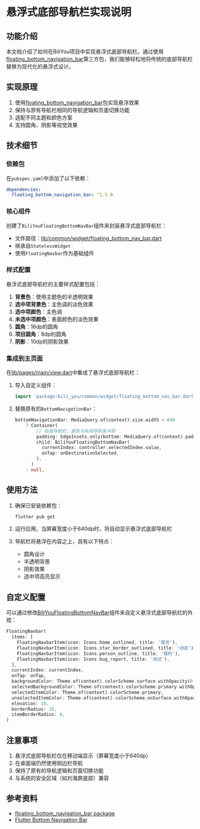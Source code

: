 # 悬浮式底部导航栏实现说明

## 功能介绍

本文档介绍了如何在BiliYou项目中实现悬浮式底部导航栏。通过使用[floating_bottom_navigation_bar](https://pub.dev/packages/floating_bottom_navigation_bar)第三方包，我们能够轻松地将传统的底部导航栏替换为现代化的悬浮式设计。

## 实现原理

1. 使用[floating_bottom_navigation_bar](https://pub.dev/packages/floating_bottom_navigation_bar)包实现悬浮效果
2. 保持与原有导航栏相同的导航逻辑和页面切换功能
3. 适配不同主题和颜色方案
4. 支持圆角、阴影等视觉效果

## 技术细节

### 依赖包

在`pubspec.yaml`中添加了以下依赖：

```yaml
dependencies:
  floating_bottom_navigation_bar: ^1.5.0
```

### 核心组件

创建了`BiliYouFloatingBottomNavBar`组件来封装悬浮式底部导航栏：

- 文件路径：[lib/common/widget/floating_bottom_nav_bar.dart](file:///d:/Downloads/bili_you/lib/common/widget/floating_bottom_nav_bar.dart)
- 继承自`StatelessWidget`
- 使用`FloatingNavbar`作为基础组件

### 样式配置

悬浮式底部导航栏的主要样式配置包括：

1. **背景色**：使用主题色的半透明效果
2. **选中项背景色**：主色调的淡色效果
3. **选中项颜色**：主色调
4. **未选中项颜色**：表面颜色的淡色效果
5. **圆角**：16dp的圆角
6. **项目圆角**：8dp的圆角
7. **阴影**：10dp的阴影效果

### 集成到主页面

在[lib/pages/main/view.dart](file:///d:/Downloads/bili_you/lib/pages/main/view.dart)中集成了悬浮式底部导航栏：

1. 导入自定义组件：
   ```dart
   import 'package:bili_you/common/widget/floating_bottom_nav_bar.dart';
   ```

2. 替换原有的`BottomNavigationBar`：
   ```dart
   bottomNavigationBar: MediaQuery.of(context).size.width < 640
       ? Container(
           // 抬高导航栏，避免与系统导航条冲突
           padding: EdgeInsets.only(bottom: MediaQuery.of(context).padding.bottom),
           child: BiliYouFloatingBottomNavBar(
             currentIndex: controller.selectedIndex.value,
             onTap: onDestinationSelected,
           ),
         )
       : null,
   ```

## 使用方法

1. 确保已安装依赖包：
   ```bash
   flutter pub get
   ```

2. 运行应用，当屏幕宽度小于640dp时，将自动显示悬浮式底部导航栏

3. 导航栏将悬浮在内容之上，具有以下特点：
   - 圆角设计
   - 半透明背景
   - 阴影效果
   - 选中项高亮显示

## 自定义配置

可以通过修改[BiliYouFloatingBottomNavBar](file:///d:/Downloads/bili_you/lib/common/widget/floating_bottom_nav_bar.dart#L5-L50)组件来自定义悬浮式底部导航栏的外观：

```dart
FloatingNavbar(
  items: [
    FloatingNavbarItem(icon: Icons.home_outlined, title: '首页'),
    FloatingNavbarItem(icon: Icons.star_border_outlined, title: '动态'),
    FloatingNavbarItem(icon: Icons.person_outline, title: '我的'),
    FloatingNavbarItem(icon: Icons.bug_report, title: '测试'),
  ],
  currentIndex: currentIndex,
  onTap: onTap,
  backgroundColor: Theme.of(context).colorScheme.surface.withOpacity(0.8),
  selectedBackgroundColor: Theme.of(context).colorScheme.primary.withOpacity(0.1),
  selectedItemColor: Theme.of(context).colorScheme.primary,
  unselectedItemColor: Theme.of(context).colorScheme.onSurface.withOpacity(0.6),
  elevation: 10,
  borderRadius: 16,
  itemBorderRadius: 8,
)
```

## 注意事项

1. 悬浮式底部导航栏仅在移动端显示（屏幕宽度小于640dp）
2. 在桌面端仍然使用侧边栏导航
3. 保持了原有的导航逻辑和页面切换功能
4. 与系统的安全区域（如刘海屏底部）兼容

## 参考资料

- [floating_bottom_navigation_bar package](https://pub.dev/packages/floating_bottom_navigation_bar)
- [Flutter Bottom Navigation Bar](https://api.flutter.dev/flutter/material/BottomNavigationBar-class.html)
